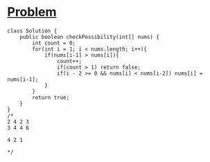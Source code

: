 # [Problem](https://leetcode.com/problems/non-decreasing-array/)
####
````
class Solution {
    public boolean checkPossibility(int[] nums) {
        int count = 0;
        for(int i = 1; i < nums.length; i++){
            if(nums[i-1] > nums[i]){
                count++;
                if(count > 1) return false;
                if(i - 2 >= 0 && nums[i] < nums[i-2]) nums[i] = nums[i-1];
            }
        }
        return true;
    }
}
/*
2 4 2 3
3 4 4 6

4 2 1

*/
````
